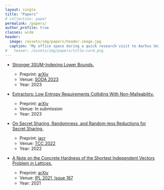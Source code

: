 ```yaml
---
layout: single
title: "Papers"
# collection: paper
permalink: /papers/
author_profile: true
classes: wide
header:
  image: /assets/img/papers/header-image.jpg
  caption: "My office space during a quick research visit to Aarhus University, Denmark"
#   teaser: /assets/img/papers/title-card.png
---
```


* [Stronger 3SUM-Indexing Lower Bounds.](/paper/3sum)
    - Preprint: [arXiv](https://arxiv.org/abs/2203.09334)
    - Venue: [SODA 2023](https://www.siam.org/conferences/cm/program/accepted-papers/soda23-accepted-papers)
    - Year: 2023

* [Extractors: Low Entropy Requirements Colliding With Non-Malleability.](/paper/collision) 
    - Preprint: [arXiv](https://arxiv.org/abs/2111.04157)
    - Venue: In submission
    - Year: 2023

* [On Secret Sharing, Randomness, and Random-less Reductions for Secret Sharing.](/paper/on-secret-sharing)
    - Preprint: [iacr](https://eprint.iacr.org/2021/802)
    - Venue: [TCC 2022](https://tcc.iacr.org/2022/acceptedpapers.php)
    - Year: 2022

* [A Note on the Concrete Hardness of the Shortest Independent Vectors Problem in Lattices.](/paper/a-note-on-sivp)
    - Preprint: [arXiv](https://arxiv.org/abs/2005.11654)
    - Venue: [IPL 2021, Issue 167](https://www.sciencedirect.com/journal/information-processing-letters/vol/167/suppl/C)
    - Year: 2021


